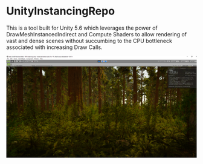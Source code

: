 # UnityInstancingRepo

This is a tool built for Unity 5.6 which leverages the power of DrawMeshInstancedIndirect and Compute Shaders to allow rendering of 
vast and dense scenes without succumbing to the CPU bottleneck associated with increasing Draw Calls.

![My image](Instancing1.png)
